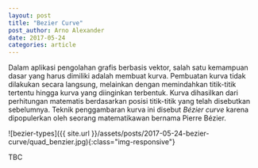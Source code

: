 ```yaml
---
layout: post
title: "Bezier Curve"
post_author: Arno Alexander
date: 2017-05-24
categories: article
---
```

<p>Dalam aplikasi pengolahan grafis berbasis vektor, salah satu kemampuan dasar yang harus dimiliki adalah membuat kurva. Pembuatan kurva tidak dilakukan secara langsung, melainkan dengan memindahkan titik-titik tertentu hingga kurva yang diinginkan terbentuk. Kurva dihasilkan dari perhitungan matematis berdasarkan posisi titik-titik yang telah disebutkan sebelumnya. Teknik penggambaran kurva ini disebut <em>Bézier curve</em> karena dipopulerkan oleh seorang matematikawan bernama Pierre Bézier.</p><!--endofpreview-->
![bezier-types]({{ site.url }}/assets/posts/2017-05-24-bezier-curve/quad_benzier.jpg){:class="img-responsive"}
<p>TBC</p>